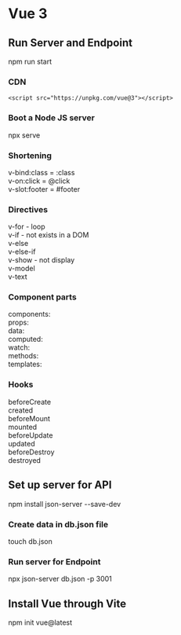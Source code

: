 # Vue 3

## Run Server and Endpoint
npm run start  

### CDN
`<script src="https://unpkg.com/vue@3"></script>`

### Boot a Node JS server
npx serve

### Shortening
v-bind:class = :class  
v-on:click = @click  
v-slot:footer = #footer  

### Directives
v-for - loop   
v-if - not exists in a DOM  
v-else   
v-else-if   
v-show - not display  
v-model   
v-text  

### Component parts
components:  
props:  
data:  
computed:  
watch:  
methods:  
templates:  

### Hooks
beforeCreate  
created  
beforeMount  
mounted  
beforeUpdate  
updated  
beforeDestroy  
destroyed  

## Set up server for API
npm install json-server --save-dev

### Create data in db.json file
touch db.json

### Run server for Endpoint
npx json-server db.json -p 3001

## Install Vue through Vite
npm init vue@latest


